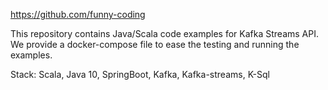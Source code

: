 https://github.com/funny-coding

This repository contains Java/Scala code examples for Kafka Streams API.
We provide a docker-compose file to ease the testing and running the examples.

Stack: Scala, Java 10, SpringBoot, Kafka, Kafka-streams, K-Sql